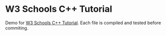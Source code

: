 # W3 Schools C++ Tutorial
Demo for [W3 Schools C++ Tutorial](https://www.w3schools.com/cpp/default.asp). Each file is compiled and tested before commiting.
